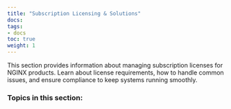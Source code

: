 ```yaml
---
title: "Subscription Licensing & Solutions"
docs: 
tags:
- docs
toc: true
weight: 1
---
```


This section provides information about managing subscription licenses for NGINX products. Learn about license requirements, how to handle common issues, and ensure compliance to keep systems running smoothly.

### Topics in this section: